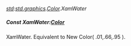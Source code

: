 _[std](../../modules/std/std-module.md):[std.graphics](../../modules/std/std-graphics.md).[Color](../../modules/std/std-graphics-color.md).XamWater_
##### Const XamWater:[Color](../../modules/std/std-graphics-color.md)
XamWater. Equivalent to New Color( .01,.66,.95 ).
